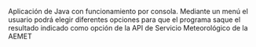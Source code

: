 Aplicación de Java con funcionamiento por consola. Mediante un menú el usuario podrá elegir diferentes opciones para que el programa saque el resultado indicado como opción de la API de Servicio Meteorológico de la AEMET

